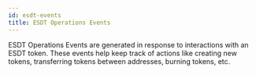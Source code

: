 ```yaml
---
id: esdt-events
title: ESDT Operations Events
---
```



ESDT Operations Events are generated in response to interactions with an ESDT token.
These events help keep track of actions like creating new tokens, transferring tokens between addresses, burning tokens, etc.

